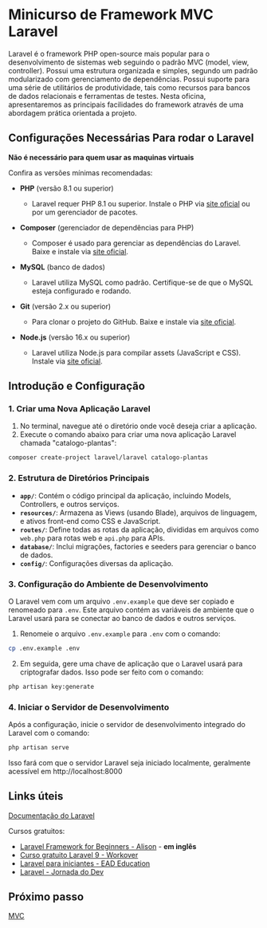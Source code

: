 # Minicurso de Framework MVC Laravel 

Laravel é o framework PHP open-source mais popular para o desenvolvimento
de sistemas web seguindo o padrão MVC (model, view, controller). Possui uma estrutura
organizada e simples, segundo um padrão modularizado com gerenciamento de
dependências. Possui suporte para uma série de utilitários de produtividade, tais como
recursos para bancos de dados relacionais e ferramentas de testes. Nesta oficina,
apresentaremos as principais facilidades do framework através de uma abordagem prática
orientada a projeto.

## Configurações Necessárias Para rodar o Laravel 
**Não é necessário para quem usar as maquinas virtuais**

Confira as versões mínimas recomendadas:

- **PHP** (versão 8.1 ou superior)
  - Laravel requer PHP 8.1 ou superior. Instale o PHP via [site oficial](https://www.php.net/downloads) ou por um gerenciador de pacotes.
  
- **Composer** (gerenciador de dependências para PHP)
  - Composer é usado para gerenciar as dependências do Laravel. Baixe e instale via [site oficial](https://getcomposer.org/).

- **MySQL** (banco de dados)
  - Laravel utiliza MySQL como padrão. Certifique-se de que o MySQL esteja configurado e rodando.

- **Git** (versão 2.x ou superior)
  - Para clonar o projeto do GitHub. Baixe e instale via [site oficial](https://git-scm.com/downloads).

- **Node.js** (versão 16.x ou superior)
  - Laravel utiliza Node.js para compilar assets (JavaScript e CSS). Instale via [site oficial](https://nodejs.org/en/).

## Introdução e Configuração

### 1. Criar uma Nova Aplicação Laravel

1. No terminal, navegue até o diretório onde você deseja criar a aplicação. 
2. Execute o comando abaixo para criar uma nova aplicação Laravel chamada "catalogo-plantas":
```bash
composer create-project laravel/laravel catalogo-plantas
```
### 2. Estrutura de Diretórios Principais

- **`app/`**: Contém o código principal da aplicação, incluindo Models, Controllers, e outros serviços.
- **`resources/`**: Armazena as Views (usando Blade), arquivos de linguagem, e ativos front-end como CSS e JavaScript.
- **`routes/`**: Define todas as rotas da aplicação, divididas em arquivos como `web.php` para rotas web e `api.php` para APIs.
- **`database/`**: Inclui migrações, factories e seeders para gerenciar o banco de dados.
- **`config/`**: Configurações diversas da aplicação.

### 3. Configuração do Ambiente de Desenvolvimento

O Laravel vem com um arquivo `.env.example` que deve ser copiado e renomeado para `.env`. Este arquivo contém as variáveis de ambiente que o Laravel usará para se conectar ao banco de dados e outros serviços.

1. Renomeie o arquivo `.env.example` para `.env` com o comando:
```bash
cp .env.example .env
```
2. Em seguida, gere uma chave de aplicação que o Laravel usará para criptografar dados. Isso pode ser feito com o comando:
```bash
php artisan key:generate
```

### 4. Iniciar o Servidor de Desenvolvimento

Após a configuração, inicie o servidor de desenvolvimento integrado do Laravel com o comando:
```bash
php artisan serve
```
Isso fará com que o servidor Laravel seja iniciado localmente, geralmente acessível em http://localhost:8000

## Links úteis
[Documentação do Laravel](https://laravel.com/docs/11.x/)


Cursos gratuitos:
- [Laravel Framework for Beginners - Alison](https://alison.com/course/laravel-framework-for-beginners) - **em inglês**
- [Curso gratuito Laravel 9 - Workover](https://workover.com.br/cursos/749)
- [Laravel para iniciantes - EAD Education](https://ead.education/course/laravel-para-iniciantes/)
- [Laravel - Jornada do Dev](https://jornadadodev.com.br/cursos/back-end/laravel)

## Próximo passo
[MVC](https://github.com/IsadoraPassos/sepex-laravel-2024/edit/main/mvc.md)
